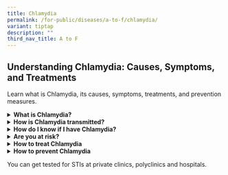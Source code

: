 ```yaml
---
title: Chlamydia
permalink: /for-public/diseases/a-to-f/chlamydia/
variant: tiptap
description: ""
third_nav_title: A to F
---
```

<h2>Understanding Chlamydia: Causes, Symptoms, and Treatments</h2>
<p>Learn what is Chlamydia, its causes, symptoms, treatments, and prevention
measures.</p>
<div data-type="detailGroup" class="isomer-accordion isomer-accordion-white">
<details class="isomer-details">
<summary><strong>What is Chlamydia?&nbsp;&nbsp;</strong>
</summary>
<div data-type="detailsContent" class="isomer-details-content">
<p>Chlamydia is caused by the bacterium Chlamydia trachomatis, which can
be transmitted via vaginal, anal or oral sexual intercourse. Known as a
silent disease, early symptoms of Chlamydia often go unnoticed. Left untreated,
Chlamydia can seriously damage the reproductive organs.</p>
<p>Any sexually active person may get infected through contact with mucous
membranes of the vagina, urethra, rectum or mouth. An infected mother can
also pass Chlamydia on to her baby during vaginal delivery.</p>
<p>The risk of infection increases with unprotected sex, multiple sexual
partners and those who engage in oral or anal sex. Teenage girls and young
women are more prone to Chlamydia infection as the opening of the uterus
(cervix) is not fully matured; this also increases their risk of developing
other STIs such as Gonorrhoea and Syphilis.</p>
</div>
</details>
<details class="isomer-details">
<summary><strong>How is Chlamydia transmitted?&nbsp;&nbsp;</strong>
</summary>
<div data-type="detailsContent" class="isomer-details-content">
<p>The Chlamydia bacteria are usually spread through sex or contact with
infected genital fluids (semen or vaginal fluid).
<br>You can get Chlamydia through:</p>
<ul data-tight="true" class="tight">
<li>
<p>Unprotected vaginal, anal or oral sex</p>
</li>
<li>
<p>Sharing sex toys that are not washed or covered with a new condom each
time they are used</p>
</li>
<li>
<p>Your genitals coming into contact with your partner's genitals – this
means you can get Chlamydia even if there is no penetration, orgasm or
ejaculation</p>
</li>
<li>
<p>Infected semen or vaginal fluid getting into your eye</p>
</li>
<li>
<p>Chlamydia can also be passed on by a <strong>pregnant</strong> woman to
her baby.</p>
</li>
</ul>
<p></p>
<p><strong>Chlamydia cannot be spread through casual contact, such as kissing and hugging, or from sharing baths, towels, swimming pools, toilet seats or cutlery.</strong>
</p>
</div>
</details>
<details class="isomer-details">
<summary><strong>How do I know if I have Chlamydia?</strong>
</summary>
<div data-type="detailsContent" class="isomer-details-content">
<p>Symptoms of early infection often go unnoticed or fail to appear. Hence,
Chlamydia is known as a silent disease. When symptoms do occur, they are
usually mild and start to show from <strong>1 - 3 weeks</strong> after exposure
to the bacteria.</p>
<p>Symptoms include:</p>
<ul data-tight="true" class="tight">
<li>
<p>Burning sensation or pain while urinating</p>
</li>
<li>
<p>Lower abdominal or back pain</p>
</li>
<li>
<p>Rectal pain and discharge (anal sex)&nbsp;</p>
</li>
</ul>
<table style="minWidth: 50px">
<colgroup>
<col>
<col>
</colgroup>
<tbody>
<tr>
<td rowspan="1" colspan="1">
<p></p>
</td>
<td rowspan="1" colspan="1">
<p></p>
</td>
</tr>
<tr>
<td rowspan="1" colspan="1">
<p>For <strong>Men</strong>
</p>
</td>
<td rowspan="1" colspan="1">
<ul data-tight="true" class="tight">
<li>
<p>Penile discharge and itching around the penis</p>
</li>
<li>
<p>Rarely, testicular pain and swelling</p>
</li>
</ul>
</td>
</tr>
<tr>
<td rowspan="1" colspan="1">
<p>For <strong>Women</strong>
</p>
</td>
<td rowspan="1" colspan="1">
<ul data-tight="true" class="tight">
<li>
<p>Abnormal vaginal discharge</p>
</li>
<li>
<p>Painful sexual intercourse</p>
</li>
<li>
<p>Bleeding after sexual intercourse or between menstrual periods</p>
</li>
</ul>
</td>
</tr>
<tr>
<td rowspan="1" colspan="1">
<p></p>
</td>
<td rowspan="1" colspan="1">
<p></p>
</td>
</tr>
</tbody>
</table>
<p>A type of&nbsp;<em>Chlamydia trachomatis</em>&nbsp;can cause another STI
called <strong>Lymphogranuloma Venereum</strong>. The symptoms of this infection
include genital sores followed by fever and swelling of the lymph nodes
in the groin.</p>
<p></p>
<p><strong>Untreated Chlamydia infections may progress to serious damage of the reproductive organs along with other health problems.</strong>
</p>
<p></p>
<ul data-tight="true" class="tight">
<li>
<p>Chlamydia may cause <a href="https://www.cdc.gov/std/pid/stdfact-pid.htm" rel="noopener noreferrer nofollow" target="_blank">pelvic inflammatory disease (PID)</a> in
up to 4 out of 10 women without any symptoms. PID may result in chronic
pelvic pain, infertility and ectopic pregnancy (pregnancy outside the uterus)
due to permanent scarring of the fallopian tubes. Women infected with Chlamydia
are up to 5 times more at risk of acquiring <strong>HIV</strong> Infection.</p>
</li>
<li>
<p>Infection during <strong>pregnancy</strong> can result in premature delivery
and stillbirth. An infected mother can pass on the infection to her baby
during vaginal delivery, resulting in pneumonia (lung infection) or conjunctivitis
(eye infection).</p>
</li>
<li>
<p>Chlamydia complications and infection may spread to the <strong>rectum</strong> and
result in inflammation, discharge&nbsp;and pain.</p>
</li>
<li>
<p>In some individuals, severe <strong>conjunctivitis</strong> (eye infection)
may occur if the eyes become contaminated with infectious secretions.</p>
</li>
<li>
<p>Though rare, infection can spread to the <strong>epididymis</strong> (tube
carrying sperm from the testes) resulting in fever, scrotal pain, swelling&nbsp;and
sterility in men.</p>
</li>
<li>
<p>Very rarely, Chlamydial infection may cause inflammation of the joints
(<strong>arthritis</strong>) accompanied by lesions on the skin and inflammation
of the eye and urethra (Reiter's syndrome).</p>
</li>
</ul>
</div>
</details>
<details class="isomer-details">
<summary><strong>Are you at risk?</strong>
</summary>
<div data-type="detailsContent" class="isomer-details-content">
<p>Risk factors include:</p>
<ul data-tight="true" class="tight">
<li>
<p>Unprotected sex with an infected person</p>
</li>
<li>
<p>Having multiple sex partners</p>
</li>
<li>
<p>Inconsistent condom use</p>
</li>
<li>
<p>Persons who exchange sex for money or drugs</p>
</li>
<li>
<p>History or current infection for other STIs</p>
</li>
</ul>
</div>
</details>
<details class="isomer-details">
<summary><strong>How to treat Chlamydia</strong>
</summary>
<div data-type="detailsContent" class="isomer-details-content">
<p>Chlamydia can be effectively treated with <strong>antibiotics</strong>.
A single dose of oral Azithromycin or Doxycycline twice daily for one week
is the most common treatment. An alternative drug (erythromycin) may be
prescribed for those who are pregnant or younger than 18 years of age.</p>
<p>The infection usually resolves within <strong>1 - 2 weeks</strong>. Re-testing
after treatment should still be considered if you have a new sex partner&nbsp;or
are unsure of their treatment status.</p>
</div>
</details>
<details class="isomer-details">
<summary><strong>How to prevent Chlamydia</strong>
</summary>
<div data-type="detailsContent" class="isomer-details-content">
<p>The best way to prevent infection is to abstain from unprotected sex and
be faithful to your partner.</p>
<p>Other ways to reduce the risk of transmission:</p>
<ul data-tight="true" class="tight">
<li>
<p>Use condoms consistently and correctly.</p>
</li>
<li>
<p>Refrain from having sex until the infection is completely cured.</p>
</li>
<li>
<p>Inform your partner(s) if you have the infection so that they can also
be tested and treated, if necessary.</p>
</li>
<li>
<p>Limit your sexual partners and get screened regularly.</p>
</li>
</ul>
</div>
</details>
</div>
<p>You can get tested for STIs&nbsp;at private clinics, polyclinics&nbsp;and
hospitals.</p>
<p></p>